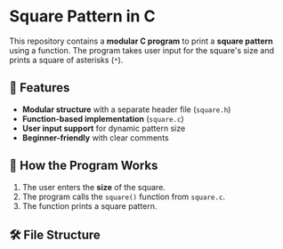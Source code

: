 # Square Pattern in C  

This repository contains a **modular C program** to print a **square pattern** using a function. The program takes user input for the square's size and prints a square of asterisks (`*`).

## 🚀 Features  
- **Modular structure** with a separate header file (`square.h`)  
- **Function-based implementation** (`square.c`)  
- **User input support** for dynamic pattern size  
- **Beginner-friendly** with clear comments  

## 📜 How the Program Works  
1. The user enters the **size** of the square.  
2. The program calls the `square()` function from `square.c`.  
3. The function prints a square pattern.

## 🛠 File Structure  
